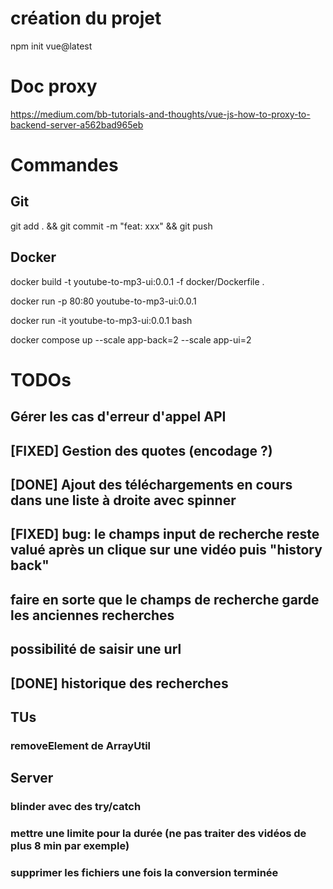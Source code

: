 # création du projet

npm init vue@latest

# Doc proxy

https://medium.com/bb-tutorials-and-thoughts/vue-js-how-to-proxy-to-backend-server-a562bad965eb

# Commandes

## Git

git add . && git commit -m "feat: xxx" && git push

## Docker

docker build -t youtube-to-mp3-ui:0.0.1 -f docker/Dockerfile .

docker run -p 80:80 youtube-to-mp3-ui:0.0.1

docker run -it youtube-to-mp3-ui:0.0.1 bash

docker compose up --scale app-back=2 --scale app-ui=2

# TODOs

## Gérer les cas d'erreur d'appel API

## [FIXED] Gestion des quotes (encodage ?)

## [DONE] Ajout des téléchargements en cours dans une liste à droite avec spinner

## [FIXED] bug: le champs input de recherche reste valué après un clique sur une vidéo puis "history back"

## faire en sorte que le champs de recherche garde les anciennes recherches

## possibilité de saisir une url

## [DONE] historique des recherches

## TUs

### removeElement de ArrayUtil

## Server

### blinder avec des try/catch

### mettre une limite pour la durée (ne pas traiter des vidéos de plus 8 min par exemple)

### supprimer les fichiers une fois la conversion terminée
